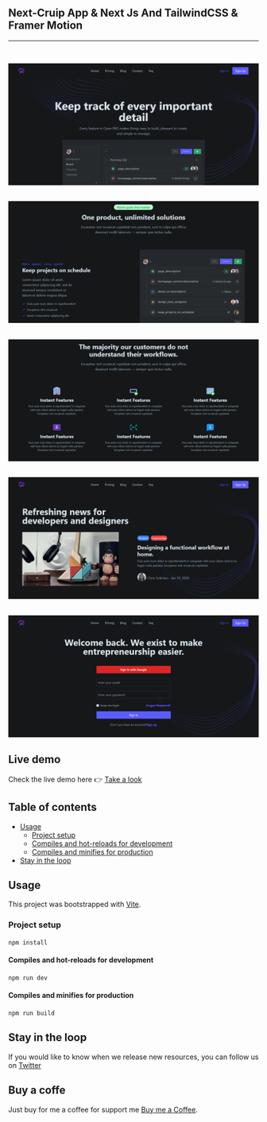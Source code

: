 ## **Next-Cruip App & Next Js And TailwindCSS & Framer Motion**

<hr />

<br >


![Next-Cruip App With Next JS And Tailwindcss And Framer Motion](https://raw.githubusercontent.com/Dev-Maradona/next-cruip/main/preview/1.png)

##

![Next-Cruip App With Next JS And Tailwindcss And Framer Motion](https://raw.githubusercontent.com/Dev-Maradona/next-cruip/main/preview/2.png)


##

![Next-Cruip App With Next JS And Tailwindcss And Framer Motion](https://raw.githubusercontent.com/Dev-Maradona/next-cruip/main/preview/3.png)

##

![Next-Cruip App With Next JS And Tailwindcss And Framer Motion](https://raw.githubusercontent.com/Dev-Maradona/next-cruip/main/preview/4.png)

##

![Next-Cruip App With Next JS And Tailwindcss And Framer Motion](https://raw.githubusercontent.com/Dev-Maradona/next-cruip/main/preview/5.png)

##

## Live demo

Check the live demo here 👉️ [Take a look](next-cruip.vercel.app/)

## Table of contents

* [Usage](#usage)
  * [Project setup](#project-setup)
  * [Compiles and hot-reloads for development](#compiles-and-hot-reloads-for-development)
  * [Compiles and minifies for production](#compiles-and-minifies-for-production)
* [Stay in the loop](#stay-in-the-loop)

## Usage

This project was bootstrapped with [Vite](https://vitejs.dev/).

### Project setup
```
npm install
```

#### Compiles and hot-reloads for development
```
npm run dev
```

#### Compiles and minifies for production
```
npm run build
```

## Stay in the loop

If you would like to know when we release new resources, you can follow us on [Twitter](https://twitter.com/Maradon16007828)

## Buy a coffe
Just buy for me a coffee for support me [Buy me a Coffee](https://www.buymeacoffee.com/DevMaradona).
